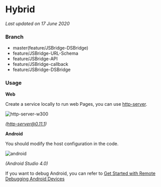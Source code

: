 # Hybrid

*Last updated on 17 June 2020*

### Branch

- master(feature/JSBridge-DSBridge)
- feature/JSBridge-URL-Schema
- feature/JSBridge-API
- feature/JSBridge-callback
- feature/JSBridge-DSBridge

### Usage

**Web**

Create a service locally to run web Pages, you can use [http-server](https://github.com/http-party/http-server).

![http-server-w300](https://github.com/algorizen/Hybrid/raw/master/screenshots/http-server.png)

*(http-server@0.11.1)*


**Android**

You should modify the host configuration in the code.

![android](https://github.com/algorizen/Hybrid/raw/master/screenshots/android.png)

*(Android Studio 4.0)*

If you want to debug Android, you can refer to [Get Started with Remote Debugging Android Devices](https://developers.google.com/web/tools/chrome-devtools/remote-debugging)
